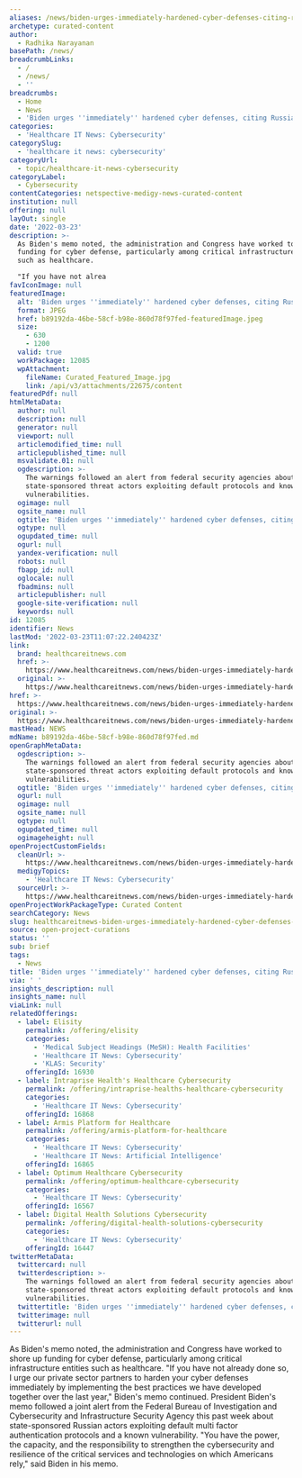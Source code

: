 ```yaml
---
aliases: /news/biden-urges-immediately-hardened-cyber-defenses-citing-russia
archetype: curated-content
author:
  - Radhika Narayanan
basePath: /news/
breadcrumbLinks:
  - /
  - /news/
  - ''
breadcrumbs:
  - Home
  - News
  - 'Biden urges ''immediately'' hardened cyber defenses, citing Russia'
categories:
  - 'Healthcare IT News: Cybersecurity'
categorySlug:
  - 'healthcare it news: cybersecurity'
categoryUrl:
  - topic/healthcare-it-news-cybersecurity
categoryLabel:
  - Cybersecurity
contentCategories: netspective-medigy-news-curated-content
institution: null
offering: null
layOut: single
date: '2022-03-23'
description: >-
  As Biden's memo noted, the administration and Congress have worked to shore up
  funding for cyber defense, particularly among critical infrastructure entities
  such as healthcare.

  "If you have not alrea
favIconImage: null
featuredImage:
  alt: 'Biden urges ''immediately'' hardened cyber defenses, citing Russia'
  format: JPEG
  href: b89192da-46be-58cf-b98e-860d78f97fed-featuredImage.jpeg
  size:
    - 630
    - 1200
  valid: true
  workPackage: 12085
  wpAttachment:
    fileName: Curated_Featured_Image.jpg
    link: /api/v3/attachments/22675/content
featuredPdf: null
htmlMetaData:
  author: null
  description: null
  generator: null
  viewport: null
  articlemodified_time: null
  articlepublished_time: null
  msvalidate.01: null
  ogdescription: >-
    The warnings followed an alert from federal security agencies about Russian
    state-sponsored threat actors exploiting default protocols and known
    vulnerabilities.
  ogimage: null
  ogsite_name: null
  ogtitle: 'Biden urges ''immediately'' hardened cyber defenses, citing Russia'
  ogtype: null
  ogupdated_time: null
  ogurl: null
  yandex-verification: null
  robots: null
  fbapp_id: null
  oglocale: null
  fbadmins: null
  articlepublisher: null
  google-site-verification: null
  keywords: null
id: 12085
identifier: News
lastMod: '2022-03-23T11:07:22.240423Z'
link:
  brand: healthcareitnews.com
  href: >-
    https://www.healthcareitnews.com/news/biden-urges-immediately-hardened-cyber-defenses-citing-russia
  original: >-
    https://www.healthcareitnews.com/news/biden-urges-immediately-hardened-cyber-defenses-citing-russia
href: >-
  https://www.healthcareitnews.com/news/biden-urges-immediately-hardened-cyber-defenses-citing-russia
original: >-
  https://www.healthcareitnews.com/news/biden-urges-immediately-hardened-cyber-defenses-citing-russia
mastHead: NEWS
mdName: b89192da-46be-58cf-b98e-860d78f97fed.md
openGraphMetaData:
  ogdescription: >-
    The warnings followed an alert from federal security agencies about Russian
    state-sponsored threat actors exploiting default protocols and known
    vulnerabilities.
  ogtitle: 'Biden urges ''immediately'' hardened cyber defenses, citing Russia'
  ogurl: null
  ogimage: null
  ogsite_name: null
  ogtype: null
  ogupdated_time: null
  ogimageheight: null
openProjectCustomFields:
  cleanUrl: >-
    https://www.healthcareitnews.com/news/biden-urges-immediately-hardened-cyber-defenses-citing-russia
  medigyTopics:
    - 'Healthcare IT News: Cybersecurity'
  sourceUrl: >-
    https://www.healthcareitnews.com/news/biden-urges-immediately-hardened-cyber-defenses-citing-russia
openProjectWorkPackageType: Curated Content
searchCategory: News
slug: healthcareitnews-biden-urges-immediately-hardened-cyber-defenses-citing-russia
source: open-project-curations
status: ''
sub: brief
tags:
  - News
title: 'Biden urges ''immediately'' hardened cyber defenses, citing Russia'
via: ' '
insights_description: null
insights_name: null
viaLink: null
relatedOfferings:
  - label: Elisity
    permalink: /offering/elisity
    categories:
      - 'Medical Subject Headings (MeSH): Health Facilities'
      - 'Healthcare IT News: Cybersecurity'
      - 'KLAS: Security'
    offeringId: 16930
  - label: Intraprise Health's Healthcare Cybersecurity
    permalink: /offering/intraprise-healths-healthcare-cybersecurity
    categories:
      - 'Healthcare IT News: Cybersecurity'
    offeringId: 16868
  - label: Armis Platform for Healthcare
    permalink: /offering/armis-platform-for-healthcare
    categories:
      - 'Healthcare IT News: Cybersecurity'
      - 'Healthcare IT News: Artificial Intelligence'
    offeringId: 16865
  - label: Optimum Healthcare Cybersecurity
    permalink: /offering/optimum-healthcare-cybersecurity
    categories:
      - 'Healthcare IT News: Cybersecurity'
    offeringId: 16567
  - label: Digital Health Solutions Cybersecurity
    permalink: /offering/digital-health-solutions-cybersecurity
    categories:
      - 'Healthcare IT News: Cybersecurity'
    offeringId: 16447
twitterMetaData:
  twittercard: null
  twitterdescription: >-
    The warnings followed an alert from federal security agencies about Russian
    state-sponsored threat actors exploiting default protocols and known
    vulnerabilities.
  twittertitle: 'Biden urges ''immediately'' hardened cyber defenses, citing Russia'
  twitterimage: null
  twitterurl: null
---
```

<p>As Biden's memo noted, the administration and Congress have worked to shore up funding for cyber defense, particularly among critical infrastructure entities such as healthcare.
"If you have not already done so, I urge our private sector partners to harden your cyber defenses immediately by implementing the best practices we have developed together over the last year," Biden's memo continued.
President Biden's memo followed a joint alert from the Federal Bureau of Investigation and Cybersecurity and Infrastructure Security Agency this past week about state-sponsored Russian actors exploiting default multi factor authentication protocols and a known vulnerability.
"You have the power, the capacity, and the responsibility to strengthen the cybersecurity and resilience of the critical services and technologies on which Americans rely," said Biden in his memo.</p>